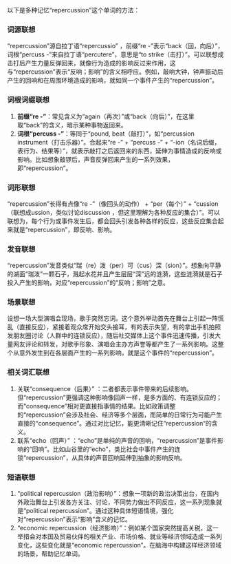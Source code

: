 以下是多种记忆“repercussion”这个单词的方法： 

### 词源联想
“repercussion”源自拉丁语“repercussio” ，前缀“re -”表示“back（回，向后）”，词根“percuss -”来自拉丁语“percutere”，意思是“to strike（击打）”。可以联想成击打后产生力量反弹回来，就像行为造成的影响反过来作用，这与“repercussion”表示“反响；影响”的含义相呼应。例如，敲响大钟，钟声振动后产生的回响和在周围环境造成的影响，就如同一个事件产生的“repercussion”。 

### 词根词缀联想
1. **前缀“re -”**：常见含义为“again（再次）”或“back（向后）”，在这里取“back”的含义，暗示某种事物返回来。
2. **词根“percuss -”**：等同于“pound, beat（敲打）”，如“percussion instrument（打击乐器）”。合起来“re -” + “percuss -” + “-ion（名词后缀，表行为、结果等）”，就表示敲打之后返回来的东西，延伸为事情造成的反响或影响。比如想象敲锣后，声音反弹回来产生的一系列效果，即“repercussion”。 

### 词形联想
“repercussion”长得有点像“re -”（像回头的动作） + “per（每个）” + “cussion（联想成ussion，类似讨论discussion ，但这里理解为各种反应的集合）”。可以联想为，每个行为或事件发生后，都会回头引发各种各样的反应，这些反应集合起来就是“repercussion”，即反响、影响。 

### 发音联想
“repercussion”发音类似“瑞（re）泼（per）可（cus）深（sion）”。想象向平静的湖面“瑞泼”一颗石子，溅起水花并且产生层层“深”远的涟漪，这些涟漪就是石子投入产生的影响，对应“repercussion”的“反响；影响”之意。 

### 场景联想
设想一场大型演唱会现场，歌手突然忘词。这个意外举动首先在舞台上引起一阵慌乱（直接反应），紧接着观众席开始交头接耳，有的表示失望，有的拿出手机拍照发朋友圈讨论（人群中的连锁反应），随后社交媒体上这个事件迅速传播，引发大量网友评论和转发，对歌手形象、演唱会主办方声誉等都产生了一系列影响。这整个从意外发生到在各层面产生的一系列影响，就是这个事件的“repercussion”。 

### 相关词汇联想
1. 关联“consequence（后果）” ：二者都表示事件带来的后续影响。但“repercussion”更强调这种影响像回声一样，是多方面的、有连锁反应的；而“consequence”相对更直接指事情的结果。比如政策调整的“repercussion”会涉及社会、经济等多个层面，而简单的日常行为可能产生直接的“consequence”。通过对比记忆，能更清晰记住“repercussion”的含义。 
2. 联系“echo（回声）” ：“echo”是单纯的声音的回响，“repercussion”是事件影响的“回响”。比如山谷里的“echo”，类比社会中事件产生的连锁“repercussion”，从具体的声音回响延伸到抽象的影响反响。 

### 短语联想
1. “political repercussion（政治影响）”：想象一项新的政治决策出台，在国内外政治舞台上引发各方关注、讨论，不同势力做出不同反应，这一系列现象就是“political repercussion”。通过这种具体短语情境，强化对“repercussion”表示“影响”含义的记忆。 
2. “economic repercussion（经济影响）”：例如某个国家突然提高关税，这一举措会对本国及贸易伙伴的相关产业、市场价格、就业等经济领域造成一系列变化，这些变化就是“economic repercussion”。在脑海中构建这样经济领域的场景，帮助记忆单词。 